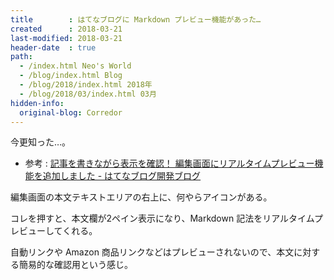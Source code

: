 ```yaml
---
title        : はてなブログに Markdown プレビュー機能があった…
created      : 2018-03-21
last-modified: 2018-03-21
header-date  : true
path:
  - /index.html Neo's World
  - /blog/index.html Blog
  - /blog/2018/index.html 2018年
  - /blog/2018/03/index.html 03月
hidden-info:
  original-blog: Corredor
---
```


今更知った…。

- 参考 : [記事を書きながら表示を確認！ 編集画面にリアルタイムプレビュー機能を追加しました - はてなブログ開発ブログ](http://staff.hatenablog.com/entry/2013/09/02/184231)

編集画面の本文テキストエリアの右上に、何やらアイコンがある。

コレを押すと、本文欄が2ペイン表示になり、Markdown 記法をリアルタイムプレビューしてくれる。

自動リンクや Amazon 商品リンクなどはプレビューされないので、本文に対する簡易的な確認用という感じ。
